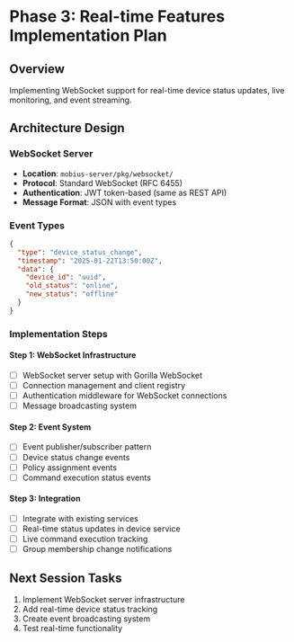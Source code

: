 # Phase 3: Real-time Features Implementation Plan

## Overview
Implementing WebSocket support for real-time device status updates, live monitoring, and event streaming.

## Architecture Design

### WebSocket Server
- **Location**: `mobius-server/pkg/websocket/`
- **Protocol**: Standard WebSocket (RFC 6455)
- **Authentication**: JWT token-based (same as REST API)
- **Message Format**: JSON with event types

### Event Types
```json
{
  "type": "device_status_change",
  "timestamp": "2025-01-22T13:50:00Z",
  "data": {
    "device_id": "uuid",
    "old_status": "online",
    "new_status": "offline"
  }
}
```

### Implementation Steps

#### Step 1: WebSocket Infrastructure
- [ ] WebSocket server setup with Gorilla WebSocket
- [ ] Connection management and client registry
- [ ] Authentication middleware for WebSocket connections
- [ ] Message broadcasting system

#### Step 2: Event System
- [ ] Event publisher/subscriber pattern
- [ ] Device status change events
- [ ] Policy assignment events
- [ ] Command execution status events

#### Step 3: Integration
- [ ] Integrate with existing services
- [ ] Real-time status updates in device service
- [ ] Live command execution tracking
- [ ] Group membership change notifications

## Next Session Tasks
1. Implement WebSocket server infrastructure
2. Add real-time device status tracking
3. Create event broadcasting system
4. Test real-time functionality
